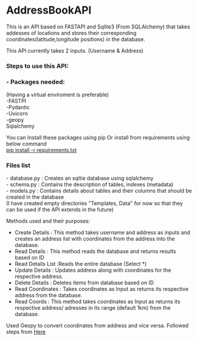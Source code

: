 # AddressBookAPI
 
 This is an API based on FASTAPI and Sqlite3 (From SQLAlchemy) that takes addesses of locations and stores their corresponding coordinates(latitude,longitude positions) in the database.<br>
 
This API currently takes 2 inputs. (Username & Address) <br>

<h3> Steps to use this API: </h3> 
<h3>- Packages needed: </h3> 
(Having a virtual enviroment is preferable) <br>
 -FASTPI <br>
 -Pydantic <br>
 -Uvicorn <br>
 -geopy <br>
 Sqlalchemy <br>
 
You can Install these packages using pip Or install from requirements using below command <br>
 <a href="#">pip install -r requirements.txt</a> <br>
<h3> Files list</h3>
- database.py : Creates an sqltie database using sqlalchemy <br>
- schema.py : Contains the description of tables, indexes (metadata) <br>
- models.py : Contains details about tables and their columns that should be created in the database <br>
(I have created empty directories "Templates, Data" for now so that they can be used if the API extends in the future) <br>

Methods used and their purposes:<br>
- Create Details : This method takes username and address as inputs and creates an address list with coordinates from the address into the database. <br>
- Read Details : This method reads the database and returns results based on ID<br>
- Read Details List :Reads the entire database (Select *) <br>
- Update Details : Updates address along with coordinates for the respective address.<br>
- Delete Details : Deletes items from database based on ID<br>
- Read Coordinates : Takes coordinates as Input as returns its respective address from the database.<br>
- Read Coords : This method takes coordinates as Input as returns its respective address/ adresses in its range (default 1km) from the database.<br>

Used Geopy to convert coordinates from address and vice versa. Followed steps from  <a href="https://geopy.readthedocs.io/en/latest/#">Here</a> <br>



